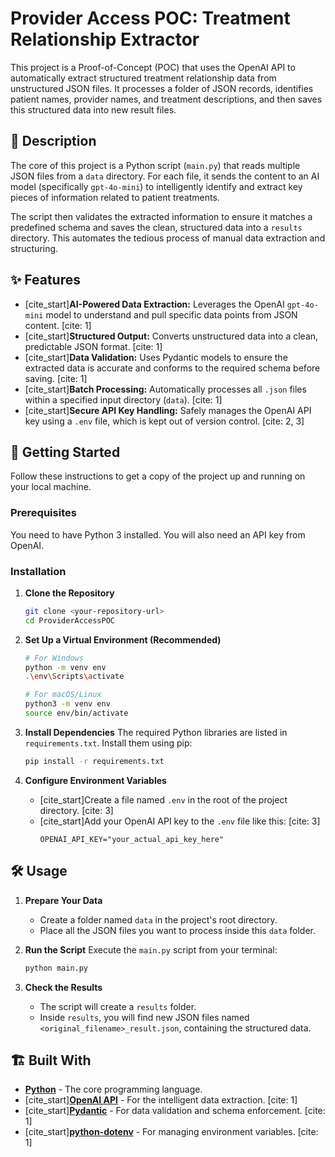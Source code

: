 # Provider Access POC: Treatment Relationship Extractor

This project is a Proof-of-Concept (POC) that uses the OpenAI API to automatically extract structured treatment relationship data from unstructured JSON files. It processes a folder of JSON records, identifies patient names, provider names, and treatment descriptions, and then saves this structured data into new result files.

## 📖 Description

The core of this project is a Python script (`main.py`) that reads multiple JSON files from a `data` directory. For each file, it sends the content to an AI model (specifically `gpt-4o-mini`) to intelligently identify and extract key pieces of information related to patient treatments.

The script then validates the extracted information to ensure it matches a predefined schema and saves the clean, structured data into a `results` directory. This automates the tedious process of manual data extraction and structuring.

## ✨ Features

* [cite_start]**AI-Powered Data Extraction:** Leverages the OpenAI `gpt-4o-mini` model to understand and pull specific data points from JSON content. [cite: 1]
* [cite_start]**Structured Output:** Converts unstructured data into a clean, predictable JSON format. [cite: 1]
* [cite_start]**Data Validation:** Uses Pydantic models to ensure the extracted data is accurate and conforms to the required schema before saving. [cite: 1]
* [cite_start]**Batch Processing:** Automatically processes all `.json` files within a specified input directory (`data`). [cite: 1]
* [cite_start]**Secure API Key Handling:** Safely manages the OpenAI API key using a `.env` file, which is kept out of version control. [cite: 2, 3]

## 🚀 Getting Started

Follow these instructions to get a copy of the project up and running on your local machine.

### Prerequisites

You need to have Python 3 installed. You will also need an API key from OpenAI.

### Installation

1.  **Clone the Repository**
    ```sh
    git clone <your-repository-url>
    cd ProviderAccessPOC
    ```

2.  **Set Up a Virtual Environment (Recommended)**
    ```sh
    # For Windows
    python -m venv env
    .\env\Scripts\activate

    # For macOS/Linux
    python3 -m venv env
    source env/bin/activate
    ```

3.  **Install Dependencies**
    The required Python libraries are listed in `requirements.txt`. Install them using pip:
    ```sh
    pip install -r requirements.txt
    ```

4.  **Configure Environment Variables**
    * [cite_start]Create a file named `.env` in the root of the project directory. [cite: 3]
    * [cite_start]Add your OpenAI API key to the `.env` file like this: [cite: 3]
        ```
        OPENAI_API_KEY="your_actual_api_key_here"
        ```

## 🛠️ Usage

1.  **Prepare Your Data**
    * Create a folder named `data` in the project's root directory.
    * Place all the JSON files you want to process inside this `data` folder.

2.  **Run the Script**
    Execute the `main.py` script from your terminal:
    ```sh
    python main.py
    ```

3.  **Check the Results**
    * The script will create a `results` folder.
    * Inside `results`, you will find new JSON files named `<original_filename>_result.json`, containing the structured data.

## 🏗️ Built With

* [**Python**](https://www.python.org/) - The core programming language.
* [cite_start][**OpenAI API**](https://openai.com/api/) - For the intelligent data extraction. [cite: 1]
* [cite_start][**Pydantic**](https://docs.pydantic.dev/) - For data validation and schema enforcement. [cite: 1]
* [cite_start][**python-dotenv**](https://pypi.org/project/python-dotenv/) - For managing environment variables. [cite: 1]